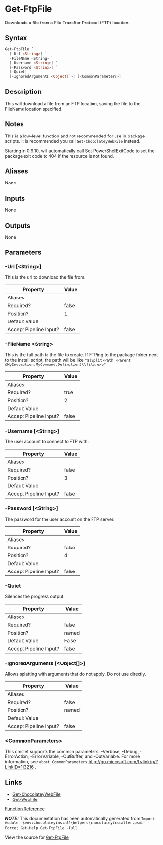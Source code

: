 ﻿---
Title: Get-FtpFile
Description: Information on Get-FtpFile function
RedirectFrom: docs/helpers-get-ftp-file
---

# Get-FtpFile

<!-- This documentation is automatically generated from https://github.com/chocolatey/choco/tree/stable/src/chocolatey.resources/helpers/functions/Get-FtpFile.ps1 using https://github.com/chocolatey/choco/tree/stable/GenerateDocs.ps1. Contributions are welcome at the original location(s). -->

Downloads a file from a File Transfter Protocol (FTP) location.

## Syntax

~~~powershell
Get-FtpFile `
  [-Url <String>] `
  -FileName <String> `
  [-Username <String>] `
  [-Password <String>] `
  [-Quiet] `
  [-IgnoredArguments <Object[]>] [<CommonParameters>]
~~~

## Description

This will download a file from an FTP location, saving the file to the
FileName location specified.

## Notes

This is a low-level function and not recommended for use in package
scripts. It is recommended you call `Get-ChocolateyWebFile` instead.

Starting in 0.9.10, will automatically call Set-PowerShellExitCode to
set the package exit code to 404 if the resource is not found.

## Aliases

None

## Inputs

None

## Outputs

None

## Parameters

###  -Url [&lt;String&gt;]
This is the url to download the file from.

Property               | Value
---------------------- | -----
Aliases                |
Required?              | false
Position?              | 1
Default Value          |
Accept Pipeline Input? | false

###  -FileName &lt;String&gt;
This is the full path to the file to create. If FTPing to the
package folder next to the install script, the path will be like
`"$(Split-Path -Parent $MyInvocation.MyCommand.Definition)\\file.exe"`

Property               | Value
---------------------- | -----
Aliases                |
Required?              | true
Position?              | 2
Default Value          |
Accept Pipeline Input? | false

###  -Username [&lt;String&gt;]
The user account to connect to FTP with.

Property               | Value
---------------------- | -----
Aliases                |
Required?              | false
Position?              | 3
Default Value          |
Accept Pipeline Input? | false

###  -Password [&lt;String&gt;]
The password for the user account on the FTP server.

Property               | Value
---------------------- | -----
Aliases                |
Required?              | false
Position?              | 4
Default Value          |
Accept Pipeline Input? | false

###  -Quiet
Silences the progress output.

Property               | Value
---------------------- | -----
Aliases                |
Required?              | false
Position?              | named
Default Value          | False
Accept Pipeline Input? | false

###  -IgnoredArguments [&lt;Object[]&gt;]
Allows splatting with arguments that do not apply. Do not use directly.

Property               | Value
---------------------- | -----
Aliases                |
Required?              | false
Position?              | named
Default Value          |
Accept Pipeline Input? | false

### &lt;CommonParameters&gt;

This cmdlet supports the common parameters: -Verbose, -Debug, -ErrorAction, -ErrorVariable, -OutBuffer, and -OutVariable. For more information, see `about_CommonParameters` http://go.microsoft.com/fwlink/p/?LinkID=113216 .


## Links

 * [Get-ChocolateyWebFile](./get-chocolateywebfile)
 * [Get-WebFile](./get-webfile)

[Function Reference](./reference)

***NOTE:*** This documentation has been automatically generated from `Import-Module "$env:ChocolateyInstall\helpers\chocolateyInstaller.psm1" -Force; Get-Help Get-FtpFile -Full`.

View the source for [Get-FtpFile](https://github.com/chocolatey/choco/tree/stable/src/chocolatey.resources/helpers/functions/Get-FtpFile.ps1)
